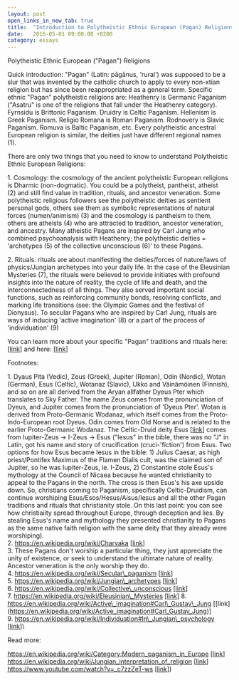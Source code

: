 ```yaml
---
layout: post
open_links_in_new_tab: true
title:  "Introduction to Polytheistic Ethnic European (Pagan) Religions"
date:   2016-05-01 09:00:00 +0200
category: essays
---
```


Polytheistic Ethnic European ("Pagan") Religions

Quick introduction: "Pagan" (Latin: pāgānus, 'rural') was supposed to be a slur that was invented by the catholic church to apply to every non-xtian religion but has since been reappropriated as a general term. Specific ethnic "Pagan" polytheistic religions are: Heathenry is Germanic Paganism ("Asatru" is one of the religions that fall under the Heathenry category). Fyrnsidu is Brittonic Paganism. Druidry is Celtic Paganism. Hellenism is Greek Paganism. Religio Romana is Roman Paganism. Rodnovery is Slavic Paganism. Romuva is Baltic Paganism, etc. Every polytheistic ancestral European religion is similar, the deities just have different regional names (1).

There are only two things that you need to know to understand Polytheistic Ethnic European Religions:

1\. Cosmology: the cosmology of the ancient polytheistic European religions is Dharmic (non-dogmatic). You could be a polytheist, pantheist, atheist (2) and still find value in tradition, rituals, and ancestor veneration. Some polytheistic religious followers see the polytheistic deities as sentient personal gods, others see them as symbolic representations of natural forces (numen/animism) (3) and the cosmology is pantheism to them, others are atheists (4) who are attracted to tradition, ancestor veneration, and ancestry. Many atheistic Pagans are inspired by Carl Jung who combined psychoanalysis with Heathenry; the polytheistic deities = 'archetypes (5) of the collective unconscious (6)' to these Pagans.

2\. Rituals: rituals are about manifesting the deities/forces of nature/laws of physics/Jungian archetypes into your daily life. In the case of the Eleusinian Mysteries (7), the rituals were believed to provide initiates with profound insights into the nature of reality, the cycle of life and death, and the interconnectedness of all things. They also served important social functions, such as reinforcing community bonds, resolving conflicts, and marking life transitions (see: the Olympic Games and the festival of Dionysus). To secular Pagans who are inspired by Carl Jung, rituals are ways of inducing 'active imagination' (8) or a part of the process of 'individuation' (9)

You can learn more about your specific "Pagan" traditions and rituals here: \[[link](https://ecer-org.eu/organisations/)\] and here: \[[link](https://salonvert.eu)\]

Footnotes:

1\. Dyaus Pita (Vedic), Zeus (Greek), Jupiter (Roman), Odin (Nordic), Wotan (German), Esus (Celtic), Wotanaz (Slavic), Ukko and Väinämöinen (Finnish), and so on are all derived from the Aryan allfather Dyeus Pter which translates to Sky Father. The name Zeus comes from the pronunciation of Dyeus, and Jupiter comes from the pronunciation of 'Dyeus Pter'. Wotan is derived from Proto-Germanic Wodanaz, which itself comes from the Proto-Indo-European root Dyeus. Odin comes from Old Norse and is related to the earlier Proto-Germanic Wodanaz. The Celtic-Druid deity Esus \[[link](https://en.wikipedia.org/wiki/Esus)\] comes from Iupiter-Zeus -> I-Zeus -> Esus ("Iesus" in the bible, there was no "J" in Latin, got his name and story of crucification (cruci-'fiction') from Esus. Two options for how Esus became Iesus in the bible: 1) Julius Caesar, as high priest/Pontifex Maximus of the Flamen Dialis cult, was the claimed son of Jupiter, so he was Iupiter-Zeus, ie. I-Zeus, 2) Constantine stole Esus's mythology at the Council of Nicaea because he wanted christianity to appeal to the Pagans in the north. The cross is then Esus's his axe upside down. So, christians coming to Paganism, specifically Celtic-Druidism, can continue worshiping Esus/Esos/Hesus/Aisus/Iesus and all the other Pagan traditions and rituals that christianity stole. On this last point: you can see how christiaiity spread throughout Europe, through deception and lies. By stealing Esus's name and mythology they presented christianity to Pagans as the same native faith religion with the same deity that they already were worshiping).\
2\. https://en.wikipedia.org/wiki/Charvaka \[[link](https://en.wikipedia.org/wiki/Charvaka)\]\
3\. These Pagans don't worship a particular thing, they just appreciate the unity of existence, or seek to understand the ultimate nature of reality. Ancestor veneration is the only worship they do.\
4\. https://en.wikipedia.org/wiki/Secular\_paganism \[[link](https://en.wikipedia.org/wiki/Secular_paganism)\]\
5\. https://en.wikipedia.org/wiki/Jungian\_archetypes \[[link](https://en.wikipedia.org/wiki/Jungian_archetypes)\]  \
6\. https://en.wikipedia.org/wiki/Collective\_unconscious \[[link](https://en.wikipedia.org/wiki/Collective_unconscious)\]\
7\. https://en.wikipedia.org/wiki/Eleusinian\_Mysteries \[[link](https://en.wikipedia.org/wiki/Eleusinian_Mysteries)\]
8\. https://en.wikipedia.org/wiki/Active\_imagination#Carl\_Gustav\_Jung \[[link]\(https://en.wikipedia.org/wiki/Active_imagination#Carl_Gustav_Jung)\]  
9\. https://en.wikipedia.org/wiki/Individuation#In\_Jungian\_psychology \[[link](https://en.wikipedia.org/wiki/Individuation#In_Jungian_psychology)\]\


  
Read more:  
  
https://en.wikipedia.org/wiki/Category:Modern_paganism_in_Europe \[[link](https://en.wikipedia.org/wiki/Category:Modern_paganism_in_Europe)\]  
https://en.wikipedia.org/wiki/Jungian_interpretation_of_religion \[[link](https://en.wikipedia.org/wiki/Jungian_interpretation_of_religion
)\]  
https://www.youtube.com/watch?v=_c7zzZeT-ws \[[link](https://www.youtube.com/watch?v=_c7zzZeT-ws)\])
